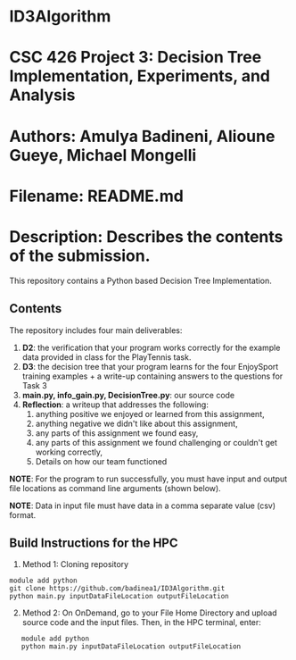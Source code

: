 # ID3Algorithm
# CSC 426 Project 3: Decision Tree Implementation, Experiments, and Analysis
# Authors: Amulya Badineni, Alioune Gueye, Michael Mongelli
# Filename: README.md
# Description: Describes the contents of the submission.

This repository contains a Python based Decision Tree Implementation.

## Contents
The repository includes four main deliverables:
  1. **D2**: the verification that your program works correctly for the example data provided in class for the PlayTennis task.
  2. **D3**: the decision tree that your program learns for the four EnjoySport training examples + a write-up containing answers to the questions for Task 3
  3. **main.py, info_gain.py, DecisionTree.py**: our source code
  4. **Reflection**: a writeup that addresses the following:
       1. anything positive we enjoyed or learned from this assignment,
       2. anything negative we didn't like about this assignment,
       3. any parts of this assignment we found easy,
       4. any parts of this assignment we found challenging or couldn't get working correctly,
       5. Details on how our team functioned
     
**NOTE**: For the program to run successfully, you must have input and output file locations as command line arguments (shown below). 

**NOTE**: Data in input file must have data in a comma separate value (csv) format. 

## Build Instructions for the HPC
1. Method 1: Cloning repository

```
module add python
git clone https://github.com/badinea1/ID3Algorithm.git
python main.py inputDataFileLocation outputFileLocation

```

2. Method 2: 
On OnDemand, go to your File Home Directory and upload source code and the input files. Then, in the HPC terminal, enter: 

``` 
   module add python
   python main.py inputDataFileLocation outputFileLocation
```
